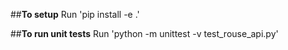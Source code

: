 ##**To setup**
Run 'pip install -e .' 

##**To run unit tests**
Run 'python -m unittest -v test_rouse_api.py' 
